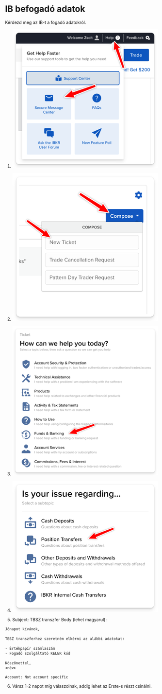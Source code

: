 # IB befogadó adatok

Kérdezd meg az IB-t a fogadó adatokról.
1. ![](images/message_center.png)
2. ![](images/new_ticket.png)
3. ![](images/ticket_cat2.png)
4. ![](images/ticket_cat.png)

5. Subject: TBSZ transzfer
	Body (lehet magyarul):
```
Jónapot kívánok,

TBSZ transzferhez szeretném elkérni az alábbi adatokat:

- Értékpapír számlaszám
- Fogadó szolgáltató KELER kód

Köszönettel,
<név>
```
	Account: Not account specific

6. Vársz 1-2 napot míg válaszolnak, addig lehet az Erste-s részt csinálni.
